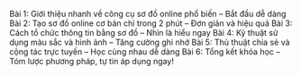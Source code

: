 Bài 1: Giới thiệu nhanh về công cụ sơ đồ online phổ biến – Bắt đầu dễ dàng
Bài 2: Tạo sơ đồ online cơ bản chỉ trong 2 phút – Đơn giản và hiệu quả
Bài 3: Cách tổ chức thông tin bằng sơ đồ – Nhìn là hiểu ngay
Bài 4: Kỹ thuật sử dụng màu sắc và hình ảnh – Tăng cường ghi nhớ
Bài 5: Thủ thuật chia sẻ và cộng tác trực tuyến – Học cùng nhau dễ dàng
Bài 6: Tổng kết khóa học – Tóm lược phương pháp, tự tin áp dụng ngay!
